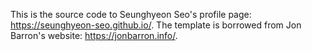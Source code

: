 This is the source code to Seunghyeon Seo's profile page: https://seunghyeon-seo.github.io/. The template is borrowed from Jon Barron's website: https://jonbarron.info/.
